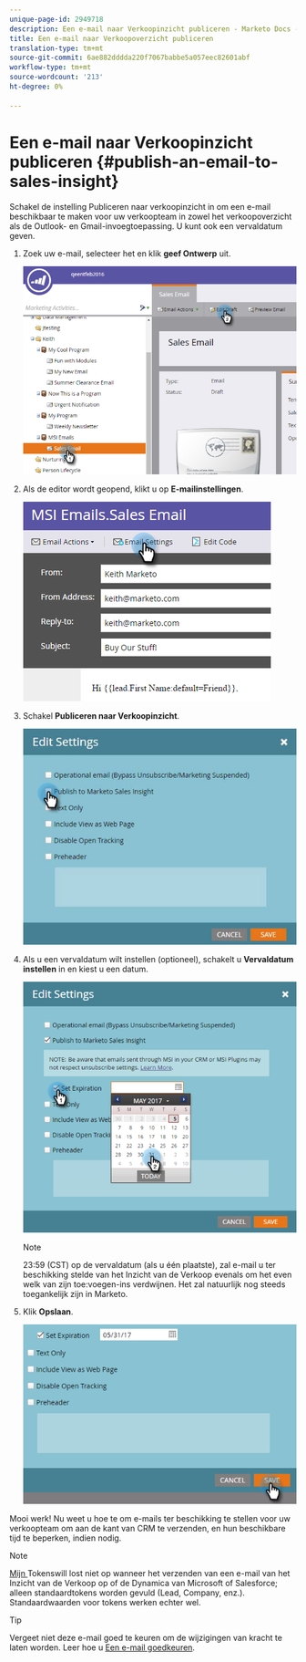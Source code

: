 ```yaml
---
unique-page-id: 2949718
description: Een e-mail naar Verkoopinzicht publiceren - Marketo Docs - Productdocumentatie
title: Een e-mail naar Verkoopoverzicht publiceren
translation-type: tm+mt
source-git-commit: 6ae882dddda220f7067babbe5a057eec82601abf
workflow-type: tm+mt
source-wordcount: '213'
ht-degree: 0%

---
```



# Een e-mail naar Verkoopinzicht publiceren {#publish-an-email-to-sales-insight}

Schakel de instelling Publiceren naar verkoopinzicht in om een e-mail beschikbaar te maken voor uw verkoopteam in zowel het verkoopoverzicht als de Outlook- en Gmail-invoegtoepassing. U kunt ook een vervaldatum geven.

1. Zoek uw e-mail, selecteer het en klik **geef Ontwerp** uit.

   ![](assets/one.png)

1. Als de editor wordt geopend, klikt u op **E-mailinstellingen**.

   ![](assets/two.png)

1. Schakel **Publiceren naar Verkoopinzicht**.

   ![](assets/three.png)

1. Als u een vervaldatum wilt instellen (optioneel), schakelt u **Vervaldatum instellen** in en kiest u een datum.

   ![](assets/four.png)

   >[!NOTE]
   >
   >23:59 (CST) op de vervaldatum (als u één plaatste), zal e-mail u ter beschikking stelde van het Inzicht van de Verkoop evenals om het even welk van zijn toe:voegen-ins verdwijnen. Het zal natuurlijk nog steeds toegankelijk zijn in Marketo.

1. Klik **Opslaan**.

   ![](assets/five.png)

Mooi werk! Nu weet u hoe te om e-mails ter beschikking te stellen voor uw verkoopteam om aan de kant van CRM te verzenden, en hun beschikbare tijd te beperken, indien nodig.

>[!NOTE]
>
>[Mijn ](/help/marketo/product-docs/core-marketo-concepts/programs/tokens/understanding-my-tokens-in-a-program.md) Tokenswill lost niet op wanneer het verzenden van een e-mail van het Inzicht van de Verkoop op of de Dynamica van Microsoft of Salesforce; alleen standaardtokens worden gevuld (Lead, Company, enz.). Standaardwaarden voor tokens werken echter wel.

>[!TIP]
>
>Vergeet niet deze e-mail goed te keuren om de wijzigingen van kracht te laten worden. Leer hoe u [Een e-mail goedkeuren](/help/marketo/product-docs/email-marketing/general/creating-an-email/approve-an-email.md).
